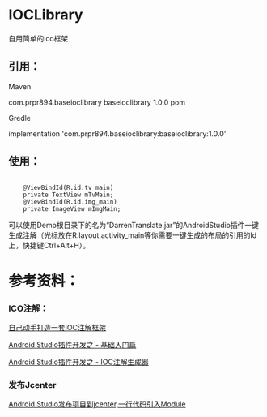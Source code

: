 # IOCLibrary
自用简单的ico框架


## 引用：

Maven
>>
<dependency>
  <groupId>com.prpr894.baseioclibrary</groupId>
  <artifactId>baseioclibrary</artifactId>
  <version>1.0.0</version>
  <type>pom</type>
</dependency>

Gredle
>>
implementation 'com.prpr894.baseioclibrary:baseioclibrary:1.0.0'

## 使用：<br>
```

    @ViewBindId(R.id.tv_main)
    private TextView mTvMain;
    @ViewBindId(R.id.img_main)
    private ImageView mImgMain;

```

可以使用Demo根目录下的名为“DarrenTranslate.jar”的AndroidStudio插件一键生成注解（光标放在R.layout.activity_main等你需要一键生成的布局的引用的Id上，快捷键Ctrl+Alt+H）。

# 参考资料：

### ICO注解：

[自己动手打造一套IOC注解框架](https://www.jianshu.com/p/2570c2de028b)

[Android Studio插件开发之 - 基础入门篇](https://www.jianshu.com/p/a41d32930e2d)

[Android Studio插件开发之 - IOC注解生成器](https://www.jianshu.com/p/efd0d28a48a3)

### 发布Jcenter

[Android Studio发布项目到jcenter,一行代码引入Module](https://www.cnblogs.com/yishaochu/p/7495703.html)


